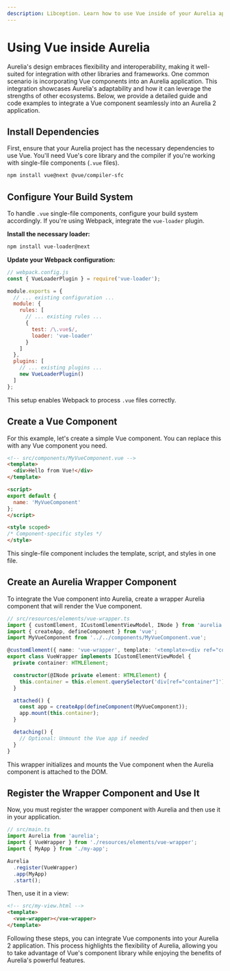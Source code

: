 ```yaml
---
description: Libception. Learn how to use Vue inside of your Aurelia applications.
---
```


# Using Vue inside Aurelia

Aurelia's design embraces flexibility and interoperability, making it well-suited for integration with other libraries and frameworks. One common scenario is incorporating Vue components into an Aurelia application. This integration showcases Aurelia's adaptability and how it can leverage the strengths of other ecosystems. Below, we provide a detailed guide and code examples to integrate a Vue component seamlessly into an Aurelia 2 application.

## Install Dependencies

First, ensure that your Aurelia project has the necessary dependencies to use Vue. You'll need Vue's core library and the compiler if you're working with single-file components (`.vue` files).

```bash
npm install vue@next @vue/compiler-sfc
```

## Configure Your Build System

To handle `.vue` single-file components, configure your build system accordingly. If you're using Webpack, integrate the `vue-loader` plugin.

**Install the necessary loader:**

```bash
npm install vue-loader@next
```

**Update your Webpack configuration:**

```javascript
// webpack.config.js
const { VueLoaderPlugin } = require('vue-loader');

module.exports = {
  // ... existing configuration ...
  module: {
    rules: [
      // ... existing rules ...
      {
        test: /\.vue$/,
        loader: 'vue-loader'
      }
    ]
  },
  plugins: [
    // ... existing plugins ...
    new VueLoaderPlugin()
  ]
};
```

This setup enables Webpack to process `.vue` files correctly.

## Create a Vue Component

For this example, let's create a simple Vue component. You can replace this with any Vue component you need.

```html
<!-- src/components/MyVueComponent.vue -->
<template>
  <div>Hello from Vue!</div>
</template>

<script>
export default {
  name: 'MyVueComponent'
};
</script>

<style scoped>
/* Component-specific styles */
</style>
```

This single-file component includes the template, script, and styles in one file.

## Create an Aurelia Wrapper Component

To integrate the Vue component into Aurelia, create a wrapper Aurelia component that will render the Vue component.

```typescript
// src/resources/elements/vue-wrapper.ts
import { customElement, ICustomElementViewModel, INode } from 'aurelia';
import { createApp, defineComponent } from 'vue';
import MyVueComponent from '../../components/MyVueComponent.vue';

@customElement({ name: 'vue-wrapper', template: '<template><div ref="container"></div></template>' })
export class VueWrapper implements ICustomElementViewModel {
  private container: HTMLElement;

  constructor(@INode private element: HTMLElement) {
    this.container = this.element.querySelector('div[ref="container"]')!;
  }

  attached() {
    const app = createApp(defineComponent(MyVueComponent));
    app.mount(this.container);
  }

  detaching() {
    // Optional: Unmount the Vue app if needed
  }
}
```

This wrapper initializes and mounts the Vue component when the Aurelia component is attached to the DOM.

## Register the Wrapper Component and Use It

Now, you must register the wrapper component with Aurelia and then use it in your application.

```typescript
// src/main.ts
import Aurelia from 'aurelia';
import { VueWrapper } from './resources/elements/vue-wrapper';
import { MyApp } from './my-app';

Aurelia
  .register(VueWrapper)
  .app(MyApp)
  .start();
```

Then, use it in a view:

```html
<!-- src/my-view.html -->
<template>
  <vue-wrapper></vue-wrapper>
</template>
```

Following these steps, you can integrate Vue components into your Aurelia 2 application. This process highlights the flexibility of Aurelia, allowing you to take advantage of Vue's component library while enjoying the benefits of Aurelia's powerful features.
